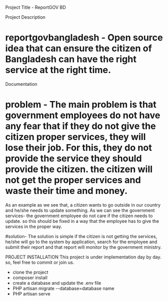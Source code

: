Project Title - ReportGOV BD

Project Description
# reportgovbangladesh - Open source idea that can ensure the citizen of Bangladesh can have the right service at the right time.

Documentation
# problem - The main problem is that government employees do not have any fear that if they do not give the citizen proper services, they will lose their job. For this, they do not provide the service they should provide the citizen. the citizen will not get the proper services and waste their time and money.

As an example as we see that, a citizen wants to go outside in our country and he/she needs to update something. As we can see the government services- the government employee do not care if the citizen needs to update. so this should be fixed in a way that the employee has to give the services in the proper way.

#solution- The solution is simple if the citizen is not getting the services, he/she will go to the system by application, search for the employee and submit their report and that report will monitor by the government ministry.


PROJECT INSTALLATION
This project is under implementation day by day. so, feel free to commit or join us.

* clone the project
* composer install
* create a database and update the .env file
* PHP artisan migrate --database=database name
* PHP artisan serve

